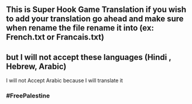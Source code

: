 ## This is Super Hook Game Translation if you wish to add your translation go ahead and make sure when rename the file rename it into (ex: French.txt or Francais.txt)
## but I will not accept these languages (Hindi , Hebrew, Arabic)

I will not Accept Arabic because I will translate it

### #FreePalestine
